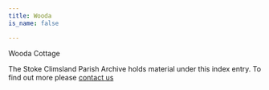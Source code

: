```yaml
---
title: Wooda
is_name: false

---
```


Wooda Cottage


The Stoke Climsland Parish Archive holds material under this index entry. To find out more please [contact us](/contact/)
